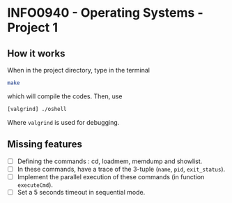 # INFO0940 - Operating Systems - Project 1

## How it works
When in the project directory, type in the terminal 
```bash
make
```
which will compile the codes. Then, use
```bash
[valgrind] ./oshell
```
Where `valgrind` is used for debugging. 

## Missing features
- [ ] Defining the commands : cd, loadmem, memdump and showlist.
- [ ] In these commands, have a trace of the 3-tuple (`name`, `pid`, `exit_status`).
- [ ] Implement the parallel execution of these commands (in function `executeCmd`).
- [ ] Set a 5 seconds timeout in sequential mode. 
